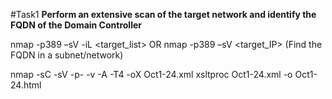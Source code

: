 #Task1
**Perform an extensive scan of the target network and identify the FQDN of the Domain Controller**

nmap -p389 –sV -iL <target_list>  OR   nmap -p389 –sV <target_IP> (Find the FQDN in a subnet/network)  

nmap -sC -sV -p- -v -A -T4 -oX Oct1-24.xml <ipblock> <ipblock> <ipblock>
xsltproc Oct1-24.xml -o Oct1-24.html
